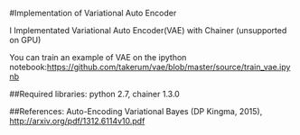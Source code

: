 #Implementation of Variational Auto Encoder

I Implementated Variational Auto Encoder(VAE) with Chainer (unsupported on GPU)

You can train an example of VAE on the ipython notebook:https://github.com/takerum/vae/blob/master/source/train_vae.ipynb

##Required libraries:
python 2.7, chainer 1.3.0

##References:
Auto-Encoding Variational Bayes (DP Kingma, 2015), http://arxiv.org/pdf/1312.6114v10.pdf
